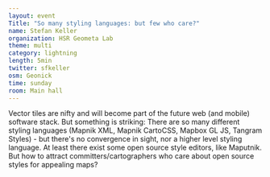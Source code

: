 ```yaml
---
layout: event
Title: "So many styling languages: but few who care?"
name: Stefan Keller
organization: HSR Geometa Lab
theme: multi
category: lightning
length: 5min
twitter: sfkeller
osm: Geonick
time: sunday
room: Main hall
---
```

Vector tiles are nifty and will become part of the future web (and mobile) software stack. But something is striking: There are so many different styling languages (Mapnik XML, Mapnik CartoCSS, Mapbox GL JS, Tangram Styles) - but there's no convergence in sight, nor a higher level styling language. At least there exist some open source style editors, like Maputnik. But how to attract committers/cartographers who care about open source styles for appealing maps?


